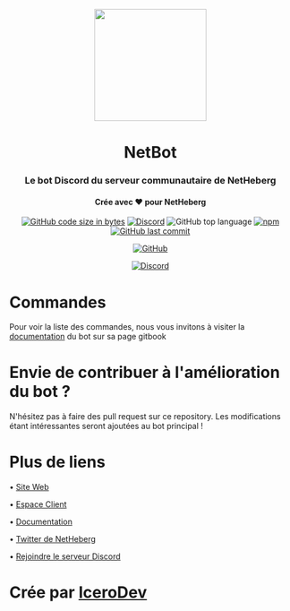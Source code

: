 <p align="center">
  <img width="200" src="https://api-netbot.nhx.fr/assets/images/logo.png">
</p>
<h1 align="center">NetBot</h1>
<h3 align="center">Le bot Discord du serveur communautaire de NetHeberg</h3>
<h4 align="center">Crée avec ❤️ pour NetHeberg</h4>
<p align="center">
  <a href="https://github.com/IceroDev/NetBot"><img alt="GitHub code size in bytes" src="https://img.shields.io/github/languages/code-size/IceroDev/NetBot?style=for-the-badge"></a> <a href="https://discord.gg/BCbkE3a"><img alt="Discord" src="https://img.shields.io/discord/663370560696221698?label=Serveur%20Discord&style=for-the-badge"></a> <img alt="GitHub top language" src="https://img.shields.io/github/languages/top/IceroDev/NetBot?style=for-the-badge"> <a href="https://www.npmjs.com/package/discord.js"><img alt="npm" src="https://img.shields.io/npm/v/discord.js?label=discord.js&style=for-the-badge"></a> <a href="https://github.com/IceroDev/NetBot"><img alt="GitHub last commit" src="https://img.shields.io/github/last-commit/IceroDev/NetBot?style=for-the-badge"></a>
</p>
<p align="center"><a href="https://github.com/IceroDev/NetBot/blob/main/LICENSE"><img alt="GitHub" src="https://img.shields.io/github/license/IceroDev/NetBot?style=for-the-badge"></a></p>
<p align="center">
  <a href="https://discord.gg/BCbkE3a"><img src="https://discord.com/api/guilds/663370560696221698/embed.png?style=banner3" alt="Discord"></a>
 </p>

<h1>Commandes</h1>
Pour voir la liste des commandes, nous vous invitons à visiter la <a href="https://netbot.icero.xyz/">documentation</a> du bot sur sa page gitbook

<h1>Envie de contribuer à l'amélioration du bot ?</h1>
N'hésitez pas à faire des pull request sur ce repository. Les modifications étant intéressantes seront ajoutées au bot principal !

<h1>Plus de liens</h1>

• [Site Web](https://netheberg.fr/)

• [Espace Client](https://manager.netheberg.fr/)

• [Documentation](https://netbot.icero.xyz/)

• [Twitter de NetHeberg](https://twitter.com/NetHebergfr)

• [Rejoindre le serveur Discord](https://discord.gg/BCbkE3a)

<h1>Crée par <a href="https://github.com/IceroDev">IceroDev</a></h1>
